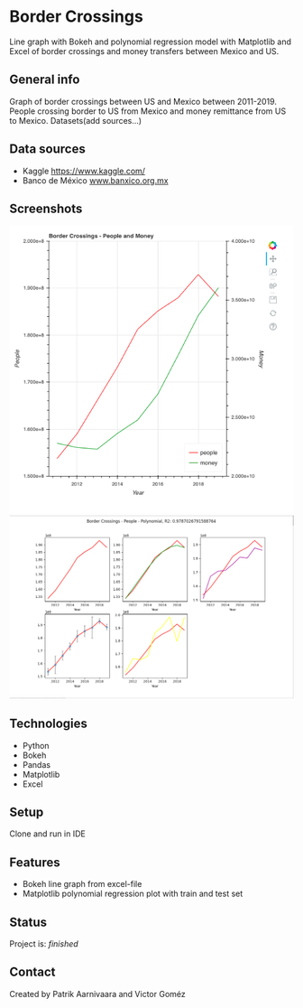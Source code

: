 # Border Crossings

Line graph with Bokeh and polynomial regression model with Matplotlib and Excel of border crossings and money transfers between Mexico and US.

## General info
Graph of border crossings between US and Mexico between 2011-2019. People crossing border to US from Mexico and money remittance from US to Mexico. Datasets(add sources...)  

## Data sources
* Kaggle https://www.kaggle.com/
* Banco de México www.banxico.org.mx

## Screenshots
![](screenshot.png)
![](screenshot_two.png)

## Technologies
* Python
* Bokeh
* Pandas
* Matplotlib
* Excel

## Setup
Clone and run in IDE

## Features
* Bokeh line graph from excel-file
* Matplotlib polynomial regression plot with train and test set 

## Status
Project is: _finished_

## Contact
Created by Patrik Aarnivaara and Victor Goméz

